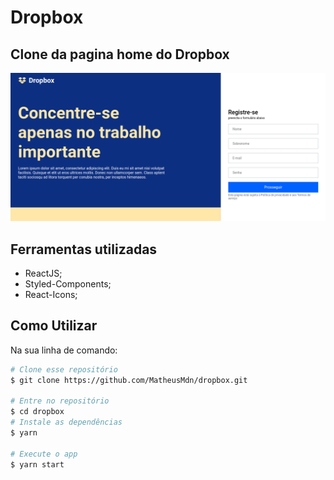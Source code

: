 # Dropbox

## Clone da pagina home do Dropbox 

![Image](https://github.com/MatheusMdn/dropbox/blob/master/src/assets/dropbox.png)

## Ferramentas utilizadas
* ReactJS;
* Styled-Components;
* React-Icons;

## Como Utilizar

Na sua linha de comando:

```bash
# Clone esse repositório
$ git clone https://github.com/MatheusMdn/dropbox.git

# Entre no repositório
$ cd dropbox
# Instale as dependências
$ yarn 

# Execute o app
$ yarn start
```
